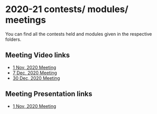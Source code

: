 # 2020-21 contests/ modules/ meetings

You can find all the contests held and modules given in the respective folders.

## Meeting Video links

- [1 Nov, 2020 Meeting](https://drive.google.com/file/d/1lfYrPwAl7XMAz8mqoK8j13GmSvNcu653/view?usp=sharing) 
- [7 Dec, 2020 Meeting](https://drive.google.com/file/d/1mcDaGukkN9DPL6AoMWX1QAoAM-mslE9K/view?usp=sharing) 
- [30 Dec, 2020 Meeting](https://drive.google.com/file/d/14Mjd4cLE5e9fvNIV9IQZzv70XF4QcSFo/view?usp=sharing) 

## Meeting Presentation links

- [1 Nov, 2020 Meeting](https://drive.google.com/file/d/1OPFyoXSNbrL8yw9OmTz6FudEQbVA8vVG/view?usp=sharing) 

